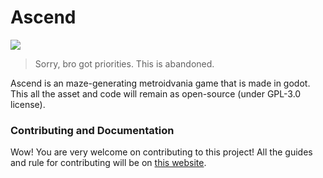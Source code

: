 # Ascend
[![](https://dcbadge.vercel.app/api/server/9NCrsRVMN5?style=flat)](https://discord.gg/9NCrsRVMN5)

> Sorry, bro got priorities. This is abandoned.

Ascend is an maze-generating metroidvania game that is made in godot.
This all the asset and code will remain as open-source (under GPL-3.0 license).

### Contributing and Documentation

Wow! You are very welcome on contributing to this project!
All the guides and rule for contributing will be on [this website](https://rechiekho.github.io/ascend/).
